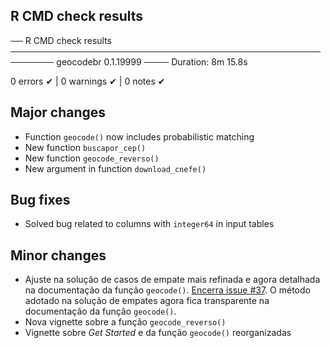 ## R CMD check results

── R CMD check results ───────────────────────────────────────────────────────── geocodebr 0.1.19999 ────
Duration: 8m 15.8s

0 errors ✔ | 0 warnings ✔ | 0 notes ✔


## Major changes

- Function `geocode()` now includes probabilistic matching
- New function `buscapor_cep()`
- New function `geocode_reverso()`
- New argument in function `download_cnefe()`

## Bug fixes

- Solved bug related to columns with `integer64` in input tables

## Minor changes

- Ajuste na solução de casos de empate mais refinada e agora detalhada na documentação da função `geocode()`. [Encerra issue #37](https://github.com/ipeaGIT/geocodebr/issues/37). O método adotado na solução de empates agora fica transparente na documentação da função `geocode()`.
- Nova vignette sobre a função `geocode_reverso()`
- Vignette sobre *Get Started* e da função `geocode()` reorganizadas


